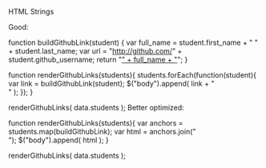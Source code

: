 HTML Strings

Good:

function buildGithubLink(student) {
  var full_name = student.first_name + " " + student.last_name;
  var url = "http://github.com/" + student.github_username;
  return "<a href='" + url + "'>" + full_name + "</a>";
}

function renderGithubLinks(students){
  students.forEach(function(student){
    var link = buildGithubLink(student);
    $("body").append( link + "</br>" );
  });
}

renderGithubLinks( data.students );
Better optimized:

function renderGithubLinks(students){
  var anchors = students.map(buildGithubLink);
  var html = anchors.join("</br>");
  $("body").append( html );
}

renderGithubLinks( data.students );
